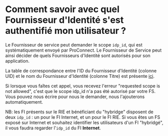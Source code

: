 # Comment savoir avec quel Fournisseur d'Identité s'est authentifié mon utilisateur ?

Le Fournisseur de service peut demander le scope `idp_id`, qui est systématiquement envoyé par ProConnect. Le Fournisseur de Service peut ainsi décider de quels Fournisseurs d'Identité sont autorisés pour son application.

La table de correspondance entre l'ID du Fournisseur d'Identité (colonne UID) et le nom du Fournisseur d'Identité (colonne Titre) est présente [ici](https://grist.incubateur.net/o/docs/3kQ829mp7bTy/ProConnect-Configuration-des-Fournisseurs-dIdentite?utm_id=share-doc).

Si lorsque vous faîtes cet appel, vous recevez l'erreur "requested scope is not allowed", c'est que le scope idp_id n'a pas été autorisé par votre FS. Vous pouvez nous écrire pour nous le demander, nous l'ajouterons automatiquement.

NB: les FI présents sur le RIE et bénéficiant du "hybridge" disposent de deux `idp_id` : un pour le FI Internet, et un pour le FI RIE.
Si vous êtes un FS exposé sur Internet et souhaitez identifier les utilisateurs d'un FI "hybridgé", il vous faudra regarder l'`idp_id` du FI **Internet**.
